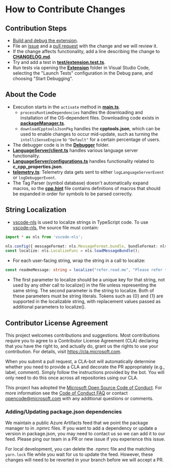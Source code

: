 # How to Contribute Changes

## Contribution Steps

* [Build and debug the extension](Documentation/Building%20the%20Extension.md).
* File an [issue](https://github.com/Microsoft/vscode-cpptools/issues) and a [pull request](https://github.com/Microsoft/vscode-cpptools/pulls) with the change and we will review it.
* If the change affects functionality, add a line describing the change to [**CHANGELOG.md**](Extension/CHANGELOG.md).
* Try and add a test in [**test/extension.test.ts**](Extension/test/scenarios/SingleRootProject/tests/extension.test.ts).
* Run tests via opening the [**Extension**](https://github.com/Microsoft/vscode-cpptools/tree/main/Extension) folder in Visual Studio Code, selecting the "Launch Tests" configuration in the Debug pane, and choosing "Start Debugging".

## About the Code

* Execution starts in the `activate` method in [**main.ts**](Extension/src/main.ts).
  * `processRuntimeDependencies` handles the downloading and installation of the OS-dependent files. Downloading code exists in [**packageManager.ts**](Extension/src/packageManager.ts).
  * `downloadCpptoolsJsonPkg` handles the **cpptools.json**, which can be used to enable changes to occur mid-update, such as turning the `intelliSenseEngine` to `"Default"` for a certain percentage of users.
* The debugger code is in the [**Debugger**](https://github.com/Microsoft/vscode-cpptools/tree/main/Extension/src/Debugger) folder.
* [**LanguageServer/client.ts**](Extension/src/LanguageServer/client.ts) handles various language server functionality.
* [**LanguageServer/configurations.ts**](Extension/src/LanguageServer/configurations.ts) handles functionality related to **c_cpp_properties.json**.
* [**telemetry.ts**](Extension/src/telemetry.ts): Telemetry data gets sent to either `logLanguageServerEvent` or `logDebuggerEvent`.
* The Tag Parser (symbol database) doesn't automatically expand macros, so the [**cpp.hint**](Extension/cpp.hint) file contains definitions of macros that should be expanded in order for symbols to be parsed correctly.

## String Localization

* [vscode-nls](https://github.com/microsoft/vscode-nls) is used to localize strings in TypeScript code.  To use [vscode-nls](https://github.com/microsoft/vscode-nls), the source file must contain:
```typescript
import * as nls from 'vscode-nls';

nls.config({ messageFormat: nls.MessageFormat.bundle, bundleFormat: nls.BundleFormat.standalone })();
const localize: nls.LocalizeFunc = nls.loadMessageBundle();
```
* For each user-facing string, wrap the string in a call to localize:
```typescript
const readmeMessage: string = localize("refer.read.me", "Please refer to {0} for troubleshooting information. Issues can be created at {1}", readmePath, "https://github.com/Microsoft/vscode-cpptools/issues");
```
* The first parameter to localize should be a unique key for that string, not used by any other call to localize() in the file unless representing the same string.  The second parameter is the string to localize.  Both of these parameters must be string literals.  Tokens such as {0} and {1} are supported in the localizable string, with replacement values passed as additional parameters to localize().

## Contributor License Agreement

This project welcomes contributions and suggestions. Most contributions require you to
agree to a Contributor License Agreement (CLA) declaring that you have the right to,
and actually do, grant us the rights to use your contribution. For details, visit
https://cla.microsoft.com.

When you submit a pull request, a CLA-bot will automatically determine whether you need
to provide a CLA and decorate the PR appropriately (e.g., label, comment). Simply follow the
instructions provided by the bot. You will only need to do this once across all repositories using our CLA.

This project has adopted the [Microsoft Open Source Code of Conduct](https://opensource.microsoft.com/codeofconduct/).
For more information see the [Code of Conduct FAQ](https://opensource.microsoft.com/codeofconduct/faq/)
or contact [opencode@microsoft.com](mailto:opencode@microsoft.com) with any additional questions or comments.

### Adding/Updating package.json dependencies

We maintain a public Azure Artifacts feed that we point the package manager to in .npmrc files. If you want to add a dependency or update a version in package.json, you may need to contact us so we can add it to our feed. Please ping our team in a PR or new issue if you experience this issue.

For local development, you can delete the .npmrc file and the matching `yarn.lock` file while you wait for us to update the feed. However, these changes will need to be reverted in your branch before we will accept a PR.